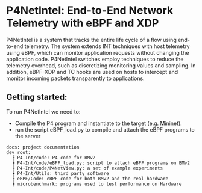 # P4NetIntel: End-to-End Network Telemetry with eBPF and XDP


P4NetIntel is a system that tracks the entire life cycle of a flow using end-to-end telemetry. The system extends INT techniques with host telemetry using eBPF, which can monitor application requests without changing the application code. P4NetIntel switches employ techniques to reduce the telemetry overhead, such as discretizing monitoring values and sampling. In addition, eBPF-XDP and TC hooks are used on hosts to intercept and monitor incoming packets transparently to applications.


## Getting started: 

To run P4NetIntel we need to: 

- Compile the P4 program and instantiate to the target (e.g. Mininet).
- run the script eBPF_load.py to compile and attach the eBPF programs to the server

```
docs: project documentation
dev_root:
  ┣ P4-Int/code: P4 code for BMv2
  ┣ P4-Int/code/eBPF_load.py: script to attach eBPF programs on BMv2
  ┣ P4-Int/code/P4NetView.py: a set of example experiments
  ┣ P4-Int/Utils: third party software
  ┣ eBPF/Code: eBPF code for both BMv2 and the real hardware
  ┣ microbenchmark: programs used to test performance on Hardware
```
